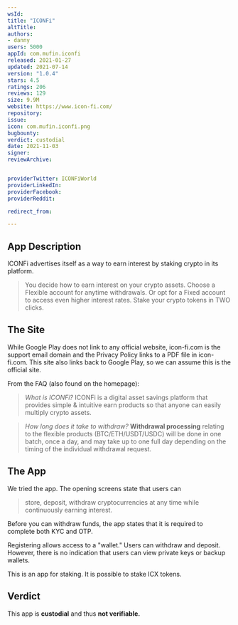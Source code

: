```yaml
---
wsId: 
title: "ICONFi"
altTitle: 
authors:
- danny
users: 5000
appId: com.mufin.iconfi
released: 2021-01-27
updated: 2021-07-14
version: "1.0.4"
stars: 4.5
ratings: 206
reviews: 129
size: 9.9M
website: https://www.icon-fi.com/
repository: 
issue: 
icon: com.mufin.iconfi.png
bugbounty: 
verdict: custodial
date: 2021-11-03
signer: 
reviewArchive:


providerTwitter: ICONFiWorld
providerLinkedIn: 
providerFacebook: 
providerReddit: 

redirect_from:

---
```



## App Description

ICONFi advertises itself as a way to earn interest by staking crypto in its platform.

> You decide how to earn interest on your crypto assets. Choose a Flexible account for anytime withdrawals. Or opt for a Fixed account to access even higher interest rates. Stake your crypto tokens in TWO clicks.

## The Site

While Google Play does not link to any official website, icon-fi.com is the support email domain and the Privacy Policy links to a PDF file in icon-fi.com. This site also links back to Google Play, so we can assume this is the official site.

From the FAQ (also found on the homepage):

> *What is ICONFi?* ICONFi is a digital asset savings platform that provides simple & intuitive earn products so that anyone can easily multiply crypto assets.

> *How long does it take to withdraw?* **Withdrawal processing** relating to the flexible products (BTC/ETH/USDT/USDC) will be done in one batch, once a day, and may take up to one full day depending on the timing of the individual withdrawal request.


## The App

We tried the app. The opening screens state that users can

> store, deposit, withdraw cryptocurrencies at any time while continuously earning interest.

Before you can withdraw funds, the app states that it is required to complete both KYC and OTP.

Registering allows access to a "wallet." Users can withdraw and deposit. However, there is no indication that users can view private keys or backup wallets.

This is an app for staking. It is possible to stake ICX tokens.

## Verdict

This app is **custodial** and thus **not verifiable.**
